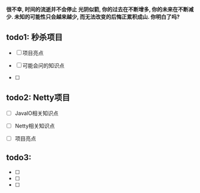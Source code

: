 
**很不幸, 时间的流逝并不会停止
光阴似箭, 你的过去在不断增多, 你的未来在不断减少.
未知的可能性只会越来越少, 而无法改变的后悔正累积成山.
你明白了吗?**

## todo1:  秒杀项目

- [ ] 项目亮点

- [ ] 可能会问的知识点

- [ ] 

## todo2:  Netty项目

- [ ]  JavaIO相关知识点

- [ ] Netty相关知识点

- [ ] 项目亮点

## todo3: 

- [ ] 

- [ ] 

- [ ] 